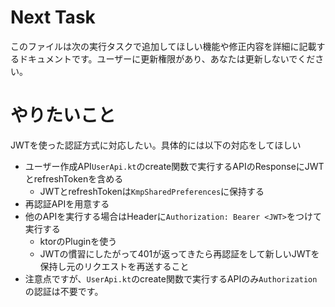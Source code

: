 # Next Task
このファイルは次の実行タスクで追加してほしい機能や修正内容を詳細に記載するドキュメントです。ユーザーに更新権限があり、あなたは更新しないでください。

# やりたいこと
JWTを使った認証方式に対応したい。具体的には以下の対応をしてほしい
- ユーザー作成API`UserApi.kt`のcreate関数で実行するAPIのResponseにJWTとrefreshTokenを含める
  - JWTとrefreshTokenは`KmpSharedPreferences`に保持する
- 再認証APIを用意する
- 他のAPIを実行する場合はHeaderに`Authorization: Bearer <JWT>`をつけて実行する
  - ktorのPluginを使う
  - JWTの慣習にしたがって401が返ってきたら再認証をして新しいJWTを保持し元のリクエストを再送すること
- 注意点ですが、`UserApi.kt`のcreate関数で実行するAPIのみ`Authorization`の認証は不要です。